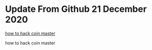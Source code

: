# Update From Github 21 December 2020

[how to hack coin master](https://1coinmasterofficial.blogspot.com)
      
how to hack coin master
